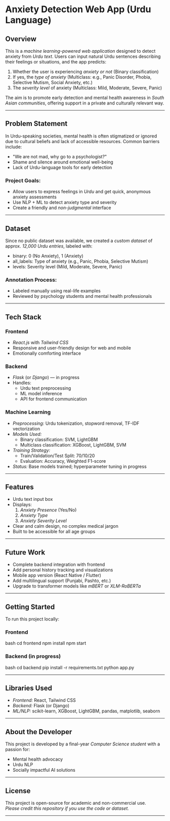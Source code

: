 # Anxiety Detection Web App (Urdu Language)

## Overview

This is a *machine learning-powered web application* designed to detect anxiety from *Urdu text*. Users can input natural Urdu sentences describing their feelings or situations, and the app predicts:

1. Whether the user is experiencing *anxiety or not* (Binary classification)  
2. If yes, the *type of anxiety* (Multiclass: e.g., Panic Disorder, Phobia, Selective Mutism, Social Anxiety, etc.)  
3. The *severity level* of anxiety (Multiclass: Mild, Moderate, Severe, Panic)

The aim is to promote early detection and mental health awareness in *South Asian communities*, offering support in a private and culturally relevant way.

---

## Problem Statement

In Urdu-speaking societies, mental health is often stigmatized or ignored due to cultural beliefs and lack of accessible resources. Common barriers include:

- "We are not mad, why go to a psychologist?"  
- Shame and silence around emotional well-being  
- Lack of Urdu-language tools for early detection  

### Project Goals:

- Allow users to express feelings in *Urdu* and get quick, anonymous anxiety assessments  
- Use NLP + ML to detect anxiety type and severity  
- Create a friendly and *non-judgmental* interface  

---

## Dataset

Since no public dataset was available, we created a *custom dataset* of approx. *12,000 Urdu entries*, labeled with:

- binary: 0 (No Anxiety), 1 (Anxiety)  
- all_labels: Type of anxiety (e.g., Panic, Phobia, Selective Mutism)  
- levels: Severity level (Mild, Moderate, Severe, Panic)  

### Annotation Process:

- Labeled manually using real-life examples  
- Reviewed by psychology students and mental health professionals  

---

## Tech Stack

### Frontend

- *React.js* with *Tailwind CSS*  
- Responsive and user-friendly design for web and mobile  
- Emotionally comforting interface  

### Backend

- *Flask* (or *Django*) — in progress  
- Handles:  
  - Urdu text preprocessing  
  - ML model inference  
  - API for frontend communication  

### Machine Learning

- *Preprocessing:* Urdu tokenization, stopword removal, TF-IDF vectorization  
- *Models Used:*  
  - Binary classification: SVM, LightGBM  
  - Multiclass classification: XGBoost, LightGBM, SVM  
- *Training Strategy:*  
  - Train/Validation/Test Split: 70/10/20  
  - Evaluation: Accuracy, Weighted F1-score  
- *Status:* Base models trained; hyperparameter tuning in progress  

---

## Features

- Urdu text input box  
- Displays:  
  1. *Anxiety Presence* (Yes/No)  
  2. *Anxiety Type*  
  3. *Anxiety Severity Level*  
- Clear and calm design, no complex medical jargon  
- Built to be accessible for all age groups  

---

## Future Work

- Complete backend integration with frontend  
- Add personal history tracking and visualizations  
- Mobile app version (React Native / Flutter)  
- Add multilingual support (Punjabi, Pashto, etc.)  
- Upgrade to transformer models like *mBERT* or *XLM-RoBERTa*  

---

## Getting Started

To run this project locally:

### Frontend

bash
cd frontend
npm install
npm start


### Backend (in progress)

bash
cd backend
pip install -r requirements.txt
python app.py


---

## Libraries Used

- *Frontend:* React, Tailwind CSS  
- *Backend:* Flask (or Django)  
- *ML/NLP:* scikit-learn, XGBoost, LightGBM, pandas, matplotlib, seaborn  

---

## About the Developer

This project is developed by a final-year *Computer Science student* with a passion for:

- Mental health advocacy  
- Urdu NLP  
- Socially impactful AI solutions  

---

## License

This project is open-source for academic and non-commercial use.  
*Please credit this repository if you use the code or dataset.*

---
